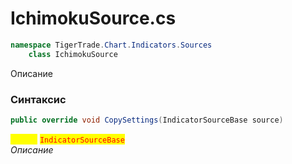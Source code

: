 
# IchimokuSource.cs
```csharp
namespace TigerTrade.Chart.Indicators.Sources  
    class IchimokuSource
```

Описание

### Синтаксис
```csharp
public override void CopySettings(IndicatorSourceBase source)
```

<mark style="color:yellow;">**`source`**</mark> <mark style="color:red;">`IndicatorSourceBase`</mark>  
 *Описание*  
  

                    
                    